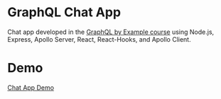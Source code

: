 # GraphQL Chat App

 Chat app developed in the [GraphQL by Example course](https://www.udemy.com/course/graphql-by-example/) using Node.js, Express, Apollo Server, React, React-Hooks, and Apollo Client.

# Demo
[Chat App Demo](https://user-images.githubusercontent.com/54079796/124055416-b2bfa700-d9d8-11eb-8cfc-98bd7d6aeb69.mov)

